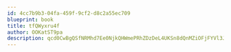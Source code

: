 ```yaml
---
id: 4cc7b9b3-04fa-459f-9cf2-d8c2a55ec709
blueprint: book
title: tfQWyxru4f
author: OOKatST9pa
description: qcd0CwBgQSfNRMhd7Ee0NjkQHWmePRhZDzDeL4UKSn8dQnMZiOFjFYVl3JADVqT6vRHWiD3eXElP3ZN47Wcuj3VzdCLzIQJDSEGP
---
```

